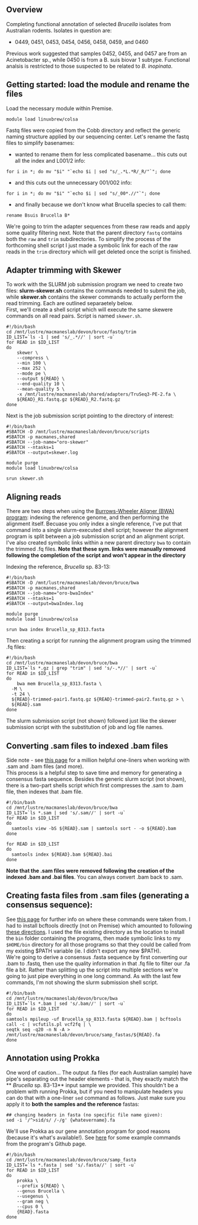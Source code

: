 ## Overview
Completing functional annotation of selected *Brucella* isolates from Australian rodents. Isolates in question are:
- 0449, 0451, 0453, 0454, 0456, 0458, 0459, and 0460  

Previous work suggested that samples 0452, 0455, and 0457 are from an Acinetobacter sp., while 0450 is from a B. suis biovar 1 subtype. Functional analsis is restricted to those suspected to be related to *B. inopinata*.  

## Getting started: load the module and rename the files
Load the necessary module within Premise.  
```
module load linuxbrew/colsa
```

Fastq files were copied from the Cobb directory and reflect the generic naming structure applied by our sequencing center. Let's rename the fastq files to simplify basenames:
- wanted to rename them for less complicated basename... this cuts out all the index and L001/2 info:  
```
for i in *; do mv "$i" "`echo $i | sed "s/_.*L.*R/_R/"`"; done
```
- and this cuts out the unnecessary 001/002 info:  
```
for i in *; do mv "$i" "`echo $i | sed "s/_00*.//"`"; done
```
- and finally because we don't know what Brucella species to call them:  
```
rename Bsuis Brucella B*
```

We're going to trim the adapter sequences from these raw reads and apply some quality filtering next. Note that the parent directory `fastq` contains both the `raw` and `trim` subdirectories. To simplify the process of the forthcoming shell script I just made a symbolic link for each of the raw reads in the `trim` directory which will get deleted once the script is finished.  

## Adapter trimming with Skewer
To work with the SLURM job submission program we need to create two files: **slurm-skewer.sh** contains the commands needed to submit the job, while **skewer.sh** contains the skewer commands to actually perform the read trimming. Each are outlined separaetely below.  
First, we'll create a shell script which will execute the same skewere commands on all read pairs. Script is named `skewer.sh`.  
```
#!/bin/bash
cd /mnt/lustre/macmaneslab/devon/bruce/fastq/trim
ID_LIST=`ls -1 | sed 's/_.*//' | sort -u`
for READ in $ID_LIST
do
	skewer \
	--compress \
	--min 100 \
	--max 252 \
	--mode pe \
	--output ${READ} \
	--end-quality 10 \
	--mean-quality 5 \
	-x /mnt/lustre/macmaneslab/shared/adapters/TruSeq3-PE-2.fa \
	${READ}_R1.fastq.gz ${READ}_R2.fastq.gz
done
```

Next is the job submission script pointing to the directory of interest:
```
#!/bin/bash
#SBATCH -D /mnt/lustre/macmaneslab/devon/bruce/scripts
#SBATCH -p macmanes,shared
#SBATCH --job-name="oro-skewer"
#SBATCH --ntasks=1
#SBATCH --output=skewer.log

module purge
module load linuxbrew/colsa

srun skewer.sh
```

## Aligning reads
There are two steps when using the [Burrows-Wheeler Aligner (BWA) program](http://bio-bwa.sourceforge.net/bwa.shtml): indexing the reference genome, and then performing the alignment itself. Becuase you only index a single reference, I've put that command into a single slurm-executed shell script; however the alignment program is split between a job submission script and an alignment script. I've also created symbolic links within a new parent directory `bwa` to contain the trimmed .fq files. **Note that these sym. links were manually removed following the completion of the script and won't appear in the directory**

Indexing the reference, *Brucella* sp. 83-13:  
```
#!/bin/bash
#SBATCH -D /mnt/lustre/macmaneslab/devon/bruce/bwa
#SBATCH -p macmanes,shared
#SBATCH --job-name="oro-bwaIndex"
#SBATCH --ntasks=1
#SBATCH --output=bwaIndex.log

module purge
module load linuxbrew/colsa

srun bwa index Brucella_sp_8313.fasta
```

Then creating a script for running the alignment program using the trimmed .fq files:  
```
#!/bin/bash
cd /mnt/lustre/macmaneslab/devon/bruce/bwa
ID_LIST=`ls *.gz | grep "trim" | sed 's/-.*//' | sort -u`
for READ in $ID_LIST
do
	bwa mem Brucella_sp_8313.fasta \
  -M \
  -t 24 \
  ${READ}-trimmed-pair1.fastq.gz ${READ}-trimmed-pair2.fastq.gz > \
  ${READ}.sam
done
```

The slurm submission script (not shown) followed just like the skewer submission script with the substitution of job and log file names.

## Converting .sam files to indexed .bam files
Side note - see [this page](https://davetang.org/wiki/tiki-index.php?page=SAMTools) for a million helpful one-liners when working with .sam and .bam files (and more).  
This process is a helpful step to save time and memory for generating a consensus fasta sequence. Besides the generic slurm script (not shown), there is a two-part shells script which first compresses the .sam to .bam file, then indexes that .bam file.  
```
#!/bin/bash
cd /mnt/lustre/macmaneslab/devon/bruce/bwa
ID_LIST=`ls *.sam | sed 's/.sam//' | sort -u`
for READ in $ID_LIST
do
  samtools view -bS ${READ}.sam | samtools sort - -o ${READ}.bam
done

for READ in $ID_LIST
do
  samtools index ${READ}.bam ${READ}.bai
done
```

**Note that the .sam files were removed following the creation of the indexed .bam and .bai files**. You can always convert .bam back to .sam.  

## Creating fasta files from .sam files (generating a consensus sequence):
See [this page](http://www.metagenomics.wiki/tools/samtools/consensus-sequence) for further info on where these commands were taken from. I had to install bcftools directly (not on Premise) which amounted to following [these directions](http://www.htslib.org/download/). I used the file existing directory as the location to install the `bin` folder containing the programs, then made symbolic links to my `$HOME/bin` directory for all those programs so that they could be called from my existing $PATH variable (ie. I didn't export any new $PATH).  
We're going to derive a consensus .fasta sequence by first converting our .bam to .fastq, then use the quality information in that .fq file to filter our .fa file a bit. Rather than splitting up the script into multiple sections we're going to just pipe everything in one long command. As with the last few commands, I'm not showing the slurm submission shell script.
```
#!/bin/bash
cd /mnt/lustre/macmaneslab/devon/bruce/bwa
ID_LIST=`ls *.bam | sed 's/.bam//' | sort -u`
for READ in $ID_LIST
do
samtools mpileup -uf Brucella_sp_8313.fasta ${READ}.bam | bcftools call -c | vcfutils.pl vcf2fq | \
seqtk seq -q20 -n N -A > /mnt/lustre/macmaneslab/devon/bruce/samp_fastas/${READ}.fa
done
```

## Annotation using Prokka
One word of caution... The output .fa files (for each Australian sample) have pipe's separating out the header elements - that is, they exactly match the ** *Brucella* sp. 83-13** input sample we provided. This shouldn't be a problem with running Prokka, but if you need to manipulate headers you can do that with a one-liner `sed` command as follows. Just make sure you apply it to **both the samples and the reference** fastas:

```
## changing headers in fasta (no specific file name given):
sed -i '/^>sid/s/ /-/g' {whatevername}.fa
```

We'll use Prokka as our gene annotation program for good reasons (because it's what's available!). See [here](https://github.com/tseemann/prokka#invoking-prokka) for some example commands from the program's Github page.  

```
#!/bin/bash
cd /mnt/lustre/macmaneslab/devon/bruce/samp_fasta
ID_LIST=`ls *.fasta | sed 's/.fasta//' | sort -u`
for READ in $ID_LIST
do
	prokka \
	--prefix ${READ} \
	--genus Brucella \
	--usegenus \
	--gram neg \
	--cpus 0 \
	{READ}.fasta
done
```

